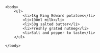 <html>
    <head>
        <title>Unordered List</title>
    </head>

    <body>
        <ul>
            <li>1kg King Edward potatoes</li>
            <li>100ml milk</li>
            <li>50g salted butter</li>
            <li>Freshly grated nutmeg</li>
            <li>Salt and pepper to taste</li>
        </ul>
        
    </body>

</html>
